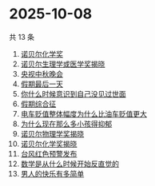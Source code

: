 # 2025-10-08

共 13 条

<!-- BEGIN -->
<!-- 最后更新时间 Wed Oct 08 2025 19:09:24 GMT+0800 (China Standard Time) -->

1. [诺贝尔化学奖](https://www.zhihu.com/search?q=诺贝尔化学奖)
1. [诺贝尔生理学或医学奖揭晓](https://www.zhihu.com/search?q=诺贝尔生理学或医学奖揭晓)
1. [央视中秋晚会](https://www.zhihu.com/search?q=央视中秋晚会)
1. [假期最后一天](https://www.zhihu.com/search?q=假期最后一天)
1. [你什么时候意识到自己没见过世面](https://www.zhihu.com/search?q=你什么时候意识到自己没见过世面)
1. [假期综合征](https://www.zhihu.com/search?q=假期综合征)
1. [电车贬值整体幅度为什么比油车贬值更大](https://www.zhihu.com/search?q=电车贬值整体幅度为什么比油车贬值更大)
1. [为什么现在那么多小孩得抑郁](https://www.zhihu.com/search?q=为什么现在那么多小孩得抑郁)
1. [诺贝尔物理学奖揭晓](https://www.zhihu.com/search?q=诺贝尔物理学奖揭晓)
1. [诺贝尔化学奖揭晓](https://www.zhihu.com/search?q=诺贝尔化学奖揭晓)
1. [台风红色预警发布](https://www.zhihu.com/search?q=台风红色预警发布)
1. [数学是从什么时候开始反直觉的](https://www.zhihu.com/search?q=数学是从什么时候开始反直觉的)
1. [男人的快乐有多简单](https://www.zhihu.com/search?q=男人的快乐有多简单)

<!-- END -->
